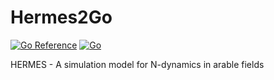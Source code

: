 # Hermes2Go

[![Go Reference](https://pkg.go.dev/badge/github.com/zalf-rpm/Hermes2Go/hermes.svg)](https://pkg.go.dev/github.com/zalf-rpm/Hermes2Go/hermes)
[![Go](https://github.com/zalf-rpm/Hermes2Go/actions/workflows/go.yml/badge.svg)](https://github.com/zalf-rpm/Hermes2Go/actions/workflows/go.yml)

HERMES - A simulation model for N-dynamics in arable fields
